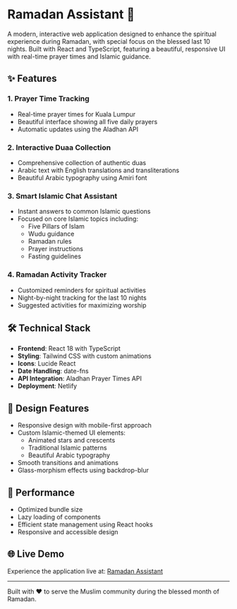 # Ramadan Assistant 🌙

A modern, interactive web application designed to enhance the spiritual experience during Ramadan, with special focus on the blessed last 10 nights. Built with React and TypeScript, featuring a beautiful, responsive UI with real-time prayer times and Islamic guidance.

## ✨ Features

### 1. Prayer Time Tracking
- Real-time prayer times for Kuala Lumpur
- Beautiful interface showing all five daily prayers
- Automatic updates using the Aladhan API

### 2. Interactive Duaa Collection
- Comprehensive collection of authentic duas
- Arabic text with English translations and transliterations
- Beautiful Arabic typography using Amiri font

### 3. Smart Islamic Chat Assistant
- Instant answers to common Islamic questions
- Focused on core Islamic topics including:
  - Five Pillars of Islam
  - Wudu guidance
  - Ramadan rules
  - Prayer instructions
  - Fasting guidelines

### 4. Ramadan Activity Tracker
- Customized reminders for spiritual activities
- Night-by-night tracking for the last 10 nights
- Suggested activities for maximizing worship

## 🛠️ Technical Stack

- **Frontend**: React 18 with TypeScript
- **Styling**: Tailwind CSS with custom animations
- **Icons**: Lucide React
- **Date Handling**: date-fns
- **API Integration**: Aladhan Prayer Times API
- **Deployment**: Netlify

## 🎨 Design Features

- Responsive design with mobile-first approach
- Custom Islamic-themed UI elements:
  - Animated stars and crescents
  - Traditional Islamic patterns
  - Beautiful Arabic typography
- Smooth transitions and animations
- Glass-morphism effects using backdrop-blur

## 🚀 Performance

- Optimized bundle size
- Lazy loading of components
- Efficient state management using React hooks
- Responsive and accessible design

## 🌐 Live Demo

Experience the application live at: [Ramadan Assistant](https://cute-daifuku-9e3459.netlify.app)

---

Built with ❤️ to serve the Muslim community during the blessed month of Ramadan.
